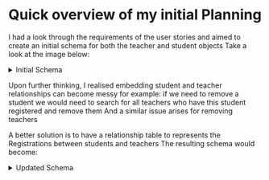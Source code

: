 # Quick overview of my initial Planning
I had a look through the requirements of the user stories and aimed to create an initial schema for both the teacher and student objects
Take a look at the image below:
<details>
<summary>Initial Schema</summary>

![image](https://github.com/arhussain1/SeniorBackendDevAssessment/assets/96926931/d6f1bd20-4712-40e6-b400-e8651851a6d2)

</details>

Upon further thinking, I realised embedding student and teacher relationships can become messy for example:
if we need to remove a student we would need to search for all teachers who have this student registered and remove them
And a similar issue arises for removing teachers

A better solution is to have a relationship table to represents the Registrations between students and teachers
The resulting schema would become:

<details>
<summary>Updated Schema</summary>

![image](https://github.com/arhussain1/SeniorBackendDevAssessment/assets/96926931/4ab97685-d3c5-405e-acfa-567081a81084)

</details>


